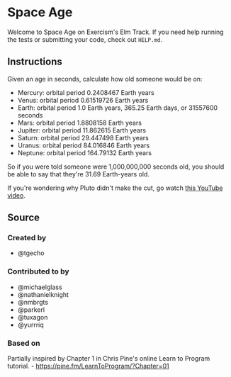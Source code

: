 # Space Age

Welcome to Space Age on Exercism's Elm Track.
If you need help running the tests or submitting your code, check out `HELP.md`.

## Instructions

Given an age in seconds, calculate how old someone would be on:

- Mercury: orbital period 0.2408467 Earth years
- Venus: orbital period 0.61519726 Earth years
- Earth: orbital period 1.0 Earth years, 365.25 Earth days, or 31557600 seconds
- Mars: orbital period 1.8808158 Earth years
- Jupiter: orbital period 11.862615 Earth years
- Saturn: orbital period 29.447498 Earth years
- Uranus: orbital period 84.016846 Earth years
- Neptune: orbital period 164.79132 Earth years

So if you were told someone were 1,000,000,000 seconds old, you should
be able to say that they're 31.69 Earth-years old.

If you're wondering why Pluto didn't make the cut, go watch [this YouTube video][pluto-video].

[pluto-video]: https://www.youtube.com/watch?v=Z_2gbGXzFbs

## Source

### Created by

- @tgecho

### Contributed to by

- @michaelglass
- @nathanielknight
- @nmbrgts
- @parkerl
- @tuxagon
- @yurrriq

### Based on

Partially inspired by Chapter 1 in Chris Pine's online Learn to Program tutorial. - https://pine.fm/LearnToProgram/?Chapter=01